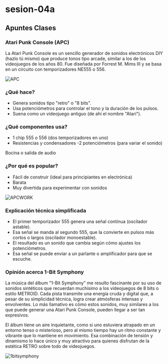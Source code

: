 # sesion-04a

## Apuntes Clases

### Atari Punk Console (APC)

La Atari Punk Console es un sencillo generador de sonidos electrónicos DIY (hazlo tú mismo) que produce tonos tipo arcade, similar a los de los videojuegos de los años 80. Fue diseñada por Forrest M. Mims III y se basa en un circuito con temporizadores NE555 o 556.

![APC](https://encrypted-tbn0.gstatic.com/images?q=tbn:ANd9GcT7WPWkH25Q5zxH3y6ZZlH6ezT51beVe26jGQ&s)

### ¿Qué hace?

- Genera sonidos tipo "retro" o "8 bits".
- Usa potenciómetros para controlar el tono y la duración de los pulsos.
- Suena como un videojuego antiguo (de ahí el nombre "Atari").

### ¿Qué componentes usa?

- 1 chip 555 o 556 (dos temporizadores en uno)
- Resistencias y condensadores
-2 potenciómetros (para variar el sonido)

Bocina o salida de audio

### ¿Por qué es popular?

- Fácil de construir (ideal para principiantes en electrónica)
- Barata
- Muy divertida para experimentar con sonidos

![APCWORK](https://upload.wikimedia.org/wikipedia/commons/thumb/f/fa/APC_with_2_555_%28pin_out%29_and_bridge_added.png/400px-APC_with_2_555_%28pin_out%29_and_bridge_added.png)

### Explicación técnica simplificada

- El primer temporizador 555 genera una señal continua (oscilador astable).
- Esa señal se manda al segundo 555, que la convierte en pulsos más cortos o largos (oscilador monoestable).
- El resultado es un sonido que cambia según cómo ajustes los potenciómetros.
- Esa señal se puede enviar a un parlante o amplificador para que se escuche.

### Opinión acerca 1-Bit Symphony

La música del álbum "1-Bit Symphony" me resulto fascinante por su uso de sonidos sintéticos que recuerdan muchísimo a los videojuegos de 8 bits o estilo METROID. Cada pista transmite una energía cruda y digital que, a pesar de su simplicidad técnica, logra crear atmósferas intensas y envolventes. Lo más llamativo es cómo estos sonidos, muy similares a los que puede generar una Atari Punk Console, pueden llegar a ser tan expresivos.

El álbum tiene un aire inquietante, como si uno estuviera atrapado en un entorno tenso o misterioso, pero al mismo tiempo hay un ritmo constante y vibrante que lo mantiene en movimiento. Esa combinación de tensión y dinamismo lo hace único y muy atractivo para quienes
disfrutan de la estética RETRO sobre todo de videojuegos.

![1bitsymphony](https://f4.bcbits.com/img/a3075350746_10.jpg)
